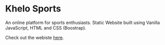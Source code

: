 # Khelo Sports
An online platform for sports enthusiasts. Static Website built using Vanilla JavaScript, HTML and CSS (Boostrap).

Check out the webiste [here](https://khelo-sports.games/).
